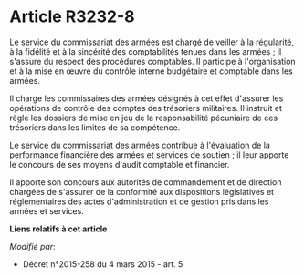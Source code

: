 # Article R3232-8

Le service du commissariat des armées est chargé de veiller à la régularité, à la fidélité et à la sincérité des
comptabilités tenues dans les armées ; il s'assure du respect des procédures comptables. Il participe à l'organisation et à
la mise en œuvre du contrôle interne budgétaire et comptable dans les armées. 

Il charge les commissaires des armées désignés à cet effet d'assurer les opérations de contrôle des comptes des trésoriers
militaires. Il instruit et règle les dossiers de mise en jeu de la responsabilité pécuniaire de ces trésoriers dans les
limites de sa compétence. 

Le service du commissariat des armées contribue à l'évaluation de la performance financière des armées et services de
soutien ; il leur apporte le concours de ses moyens d'audit comptable et financier. 

Il apporte son concours aux autorités de commandement et de direction chargées de s'assurer de la conformité aux dispositions
législatives et réglementaires des actes d'administration et de gestion pris dans les armées et services.

**Liens relatifs à cet article**

_Modifié par_:

  - Décret n°2015-258 du 4 mars 2015 - art. 5
